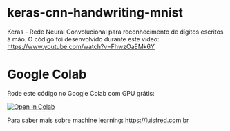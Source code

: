 # keras-cnn-handwriting-mnist
Keras - Rede Neural Convolucional para reconhecimento de dígitos escritos à mão. O código foi desenvolvido durante este vídeo: https://www.youtube.com/watch?v=FhwzOaEMk6Y

# Google Colab

Rode este código no Google Colab com GPU grátis: 

[![Open In Colab](https://colab.research.google.com/assets/colab-badge.svg)](https://colab.research.google.com/drive/1WoQG3QLGxbHrLTvSxdSKYJt182rdMuZx)

Para saber mais sobre machine learning: https://luisfred.com.br
